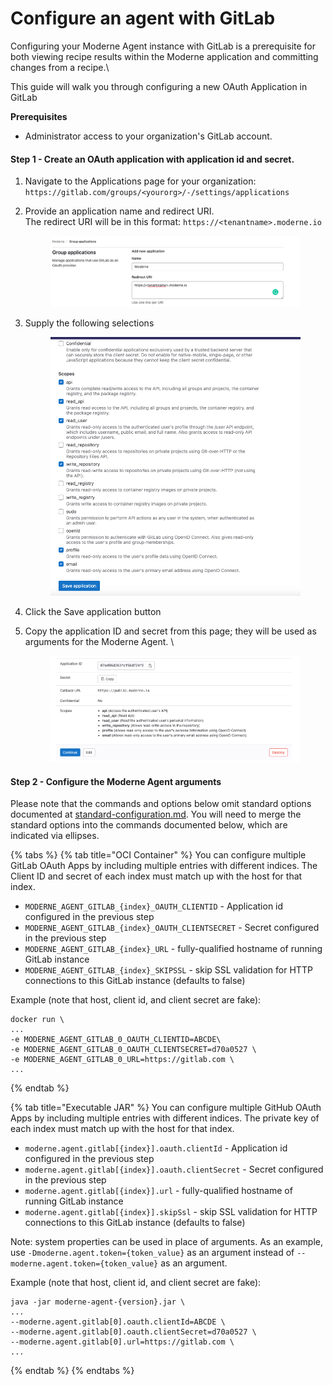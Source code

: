 # Configure an agent with GitLab

Configuring your Moderne Agent instance with GitLab is a prerequisite for both viewing recipe results within the Moderne application and committing changes from a recipe.\


This guide will walk you through configuring a new OAuth Application in GitLab

**Prerequisites**

* Administrator access to your organization's GitLab account.

#### Step 1 - Create an OAuth application with application id and secret.

1. Navigate to the Applications page for your organization: `https://gitlab.com/groups/<yourorg>/-/settings/applications`
2.  Provide an application name and redirect URI.\
    The redirect URI will be in this format: `https://<tenantname>.moderne.io`



    <figure><img src="../../.gitbook/assets/Screenshot 2022-12-27 at 8.59.50 AM (1).png" alt=""><figcaption></figcaption></figure>
3.  Supply the following selections                          &#x20;

    <figure><img src="../../.gitbook/assets/Screenshot 2022-12-27 at 7.52.35 AM.png" alt=""><figcaption></figcaption></figure>
4. Click the Save application button
5.  Copy the application ID and secret from this page; they will be used as arguments for the Moderne Agent.  \


    <figure><img src="../../.gitbook/assets/Screenshot 2022-12-27 at 8.03.35 AM.png" alt=""><figcaption></figcaption></figure>

#### Step 2 - Configure the Moderne Agent arguments

Please note that the commands and options below omit standard options documented at [standard-configuration.md](standard-configuration.md "mention"). You will need to merge the standard options into the commands documented below, which are indicated via ellipses.

{% tabs %}
{% tab title="OCI Container" %}
You can configure multiple GitLab OAuth Apps by including multiple entries with different indices. The Client ID and secret of each index must match up with the host for that index.

* `MODERNE_AGENT_GITLAB_{index}_OAUTH_CLIENTID` - Application id configured in the previous step
* `MODERNE_AGENT_GITLAB_{index}_OAUTH_CLIENTSECRET` - Secret configured in the previous step
* `MODERNE_AGENT_GITLAB_{index}_URL` - fully-qualified hostname of running GitLab instance
* `MODERNE_AGENT_GITLAB_{index}_SKIPSSL` - skip SSL validation for HTTP connections to this GitLab instance (defaults to false)



Example (note that host, client id,  and client secret are fake):

```
docker run \
...
-e MODERNE_AGENT_GITLAB_0_OAUTH_CLIENTID=ABCDE\
-e MODERNE_AGENT_GITLAB_0_OAUTH_CLIENTSECRET=d70a0527 \
-e MODERNE_AGENT_GITLAB_0_URL=https://gitlab.com \
...
```
{% endtab %}

{% tab title="Executable JAR" %}
You can configure multiple GitHub OAuth Apps by including multiple entries with different indices. The private key of each index must match up with the host for that index.

* `moderne.agent.gitlab[{index}].oauth.clientId` - Application id configured in the previous step
* `moderne.agent.gitlab[{index}].oauth.clientSecret` - Secret configured in the previous step
* `moderne.agent.gitlab[{index}].url` - fully-qualified hostname of running GitLab instance
* `moderne.agent.gitlab[{index}].skipSsl` - skip SSL validation for HTTP connections to this GitLab instance (defaults to false)

Note: system properties can be used in place of arguments. As an example, use `-Dmoderne.agent.token={token_value}` as an argument instead of `--moderne.agent.token={token_value}` as an argument.

Example (note that host, client id,  and client secret are fake):

```
java -jar moderne-agent-{version}.jar \
...
--moderne.agent.gitlab[0].oauth.clientId=ABCDE \
--moderne.agent.gitlab[0].oauth.clientSecret=d70a0527 \
--moderne.agent.gitlab[0].url=https://gitlab.com \
...
```
{% endtab %}
{% endtabs %}


